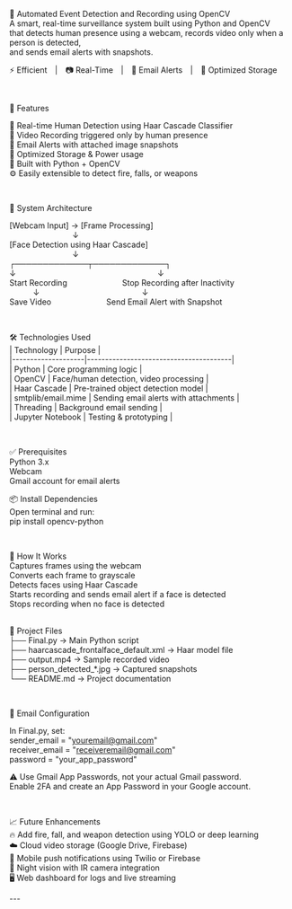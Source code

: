 🎥 Automated Event Detection and Recording using OpenCV<br/>
A smart, real-time surveillance system built using Python and OpenCV<br/>
that detects human presence using a webcam, records video only when a person is detected,<br/>
and sends email alerts with snapshots.<br/>

⚡ Efficient | 📷 Real-Time | 📩 Email Alerts | 💾 Optimized Storage<br/>

<br/>

📌 Features<br/>

🎯 Real-time Human Detection using Haar Cascade Classifier<br/>
🎥 Video Recording triggered only by human presence<br/>
📨 Email Alerts with attached image snapshots<br/>
💽 Optimized Storage & Power usage<br/>
🧠 Built with Python + OpenCV<br/>
⚙️ Easily extensible to detect fire, falls, or weapons<br/>

<br/>

📸 System Architecture<br/>

[Webcam Input] → [Frame Processing]<br/>
        ↓<br/>
[Face Detection using Haar Cascade]<br/>
        ↓<br/>
┌─────────────┬─────────────┐<br/>
↓                  ↓<br/>
Start Recording       Stop Recording after Inactivity<br/>
   ↓             ↓<br/>
Save Video       Send Email Alert with Snapshot<br/>

<br/>

🛠️ Technologies Used<br/>
| Technology | Purpose |<br/>
|--------------------|----------------------------------------|<br/>
| Python | Core programming logic |<br/>
| OpenCV | Face/human detection, video processing |<br/>
| Haar Cascade | Pre-trained object detection model |<br/>
| smtplib/email.mime | Sending email alerts with attachments |<br/>
| Threading | Background email sending |<br/>
| Jupyter Notebook | Testing & prototyping |<br/>

<br/>

✅ Prerequisites<br/>
Python 3.x<br/>
Webcam<br/>
Gmail account for email alerts<br/>

📦 Install Dependencies<br/>
Open terminal and run:<br/>
pip install opencv-python<br/>

<br/>

🧠 How It Works<br/>
Captures frames using the webcam<br/>
Converts each frame to grayscale<br/>
Detects faces using Haar Cascade<br/>
Starts recording and sends email alert if a face is detected<br/>
Stops recording when no face is detected<br/>
<br/>


📁 Project Files<br/>
├── Final.py → Main Python script<br/>
├── haarcascade_frontalface_default.xml → Haar model file<br/>
├── output.mp4 → Sample recorded video<br/>
├── person_detected_*.jpg → Captured snapshots<br/>
└── README.md → Project documentation<br/>

<br/>

📧 Email Configuration<br/>

In Final.py, set:<br/>
sender_email = "youremail@gmail.com"<br/>
receiver_email = "receiveremail@gmail.com"<br/>
password = "your_app_password"<br/>

⚠️ Use Gmail App Passwords, not your actual Gmail password.<br/>
Enable 2FA and create an App Password in your Google account.<br/>

<br/>

📈 Future Enhancements<br/>
🔥 Add fire, fall, and weapon detection using YOLO or deep learning<br/>
☁️ Cloud video storage (Google Drive, Firebase)<br/>
📱 Mobile push notifications using Twilio or Firebase<br/>
🌙 Night vision with IR camera integration<br/>
🖥️ Web dashboard for logs and live streaming<br/>

---<br/>
